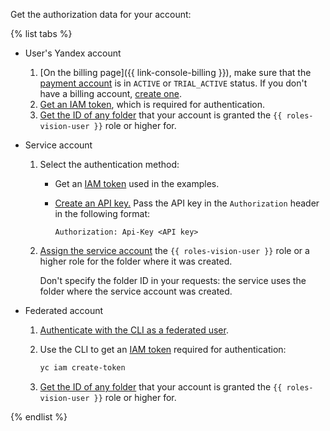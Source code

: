 Get the authorization data for your account:

{% list tabs %}

- User's Yandex account

   1. [On the billing page]({{ link-console-billing }}), make sure that the [payment account](../../billing/concepts/billing-account.md) is in `ACTIVE` or `TRIAL_ACTIVE` status. If you don't have a billing account, [create one](../../billing/quickstart/index.md#create_billing_account).
   1. [Get an IAM token](../../iam/operations/iam-token/create.md), which is required for authentication.
   1. [Get the ID of any folder](../../resource-manager/operations/folder/get-id.md) that your account is granted the `{{ roles-vision-user }}` role or higher for.

- Service account

   1. Select the authentication method:
      * Get an [IAM token](../../iam/operations/iam-token/create-for-sa.md) used in the examples.
      * [Create an API key.](../../iam/operations/api-key/create.md) Pass the API key in the `Authorization` header in the following format:

         ```
         Authorization: Api-Key <API key>
         ```
   1. [Assign the service account](../../iam/operations/sa/assign-role-for-sa.md) the `{{ roles-vision-user }}` role or a higher role for the folder where it was created.

      Don't specify the folder ID in your requests: the service uses the folder where the service account was created.

- Federated account

   1. [Authenticate with the CLI as a federated user](../../cli/operations/authentication/federated-user.md).
   1. Use the CLI to get an [IAM token](../../iam/concepts/authorization/iam-token.md) required for authentication:

      ```bash
      yc iam create-token
      ```
   1. [Get the ID of any folder](../../resource-manager/operations/folder/get-id.md) that your account is granted the `{{ roles-vision-user }}` role or higher for.

{% endlist %}

